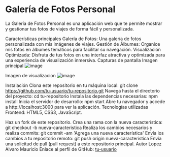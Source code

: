 Galería de Fotos Personal
==================
La Galería de Fotos Personal es una aplicación web que te permite mostrar y gestionar tus fotos de viajes de forma fácil y personalizada.

Características principales
Galería de Fotos: Una galería de fotos personalizada con mis imágenes de viajes.
Gestión de Álbumes: Organice mis fotos en álbumes temáticos para facilitar su navegación.
Visualización Optimizada: Disfruta de tus fotos en una interfaz atractiva y optimizada para una experiencia de visualización inmersiva.
Capturas de pantalla
Imagen principal
![image](https://github.com/lopezalvaro16/Galeria-Fotos/assets/68611480/bbc1448b-ce59-4bc3-b11f-943f7004f95d)

Imagen de visualizacion
![image](https://github.com/lopezalvaro16/Galeria-Fotos/assets/68611480/391557b0-6ca4-412c-86cb-5152afaaffab)

Instalación
Clona este repositorio en tu máquina local: git clone https://github.com/tu-usuario/tu-repositorio.git
Navega hasta el directorio del proyecto: cd tu-repositorio
Instala las dependencias necesarias: npm install
Inicia el servidor de desarrollo: npm start
Abre tu navegador y accede a http://localhost:3000 para ver la aplicación.
Tecnologías utilizadas
Frontend: HTML5, CSS3, JavaScript.

Haz un fork de este repositorio.
Crea una rama con la nueva característica: git checkout -b nueva-caracteristica
Realiza los cambios necesarios y realiza commits: git commit -am 'Agrega una nueva característica'
Envía los cambios a tu repositorio remoto: git push origin nueva-caracteristica
Envía una solicitud de pull (pull request) a este repositorio principal.
Autor
Lopez Alvaro Mauricio
Enlace al perfil de GitHub: [tu-usuario](https://github.com/lopezalvaro16/)
